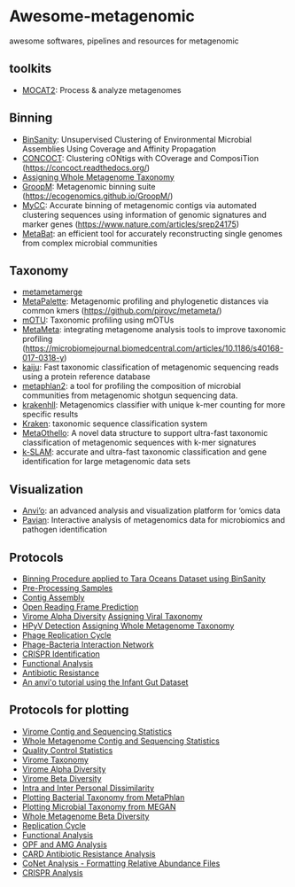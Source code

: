 # Awesome-metagenomic
awesome softwares, pipelines and resources for metagenomic

## toolkits

* [MOCAT2](http://vm-lux.embl.de/~kultima/MOCAT/): Process & analyze metagenomes



## Binning

* [BinSanity](https://github.com/edgraham/BinSanity): Unsupervised Clustering of Environmental Microbial Assemblies Using Coverage and Affinity Propagation
* [CONCOCT](https://github.com/BinPro/CONCOCT): Clustering cONtigs with COverage and ComposiTion (https://concoct.readthedocs.org/)
* [Assigning Whole Metagenome Taxonomy](https://www.protocols.io/view/Script-P7-Assigning-Whole-Metagenome-Taxonomy-egubbww)
* [GroopM](https://github.com/Ecogenomics/GroopM): Metagenomic binning suite (https://ecogenomics.github.io/GroopM/)
* [MyCC](http://sourceforge.net/projects/sb2nhri/files/MyCC/): Accurate binning of metagenomic contigs via automated clustering sequences using information of genomic signatures and marker genes (https://www.nature.com/articles/srep24175)
* [MetaBat](https://bitbucket.org/berkeleylab/metabat): an efficient tool for accurately reconstructing single genomes from complex microbial communities



## Taxonomy

* [metametamerge](https://github.com/pirovc/metametamerge)
* [MetaPalette](https://github.com/dkoslicki/MetaPalette): Metagenomic profiling and phylogenetic distances via common kmers (https://github.com/pirovc/metameta/)
* [mOTU](http://www.bork.embl.de/software/mOTU/): Taxonomic profiling using mOTUs
* [MetaMeta](https://gitlab.com/rki_bioinformatics): integrating metagenome analysis tools to improve taxonomic profiling (https://microbiomejournal.biomedcentral.com/articles/10.1186/s40168-017-0318-y)
* [kaiju](https://github.com/bioinformatics-centre/kaiju): Fast taxonomic classification of metagenomic sequencing reads using a protein reference database
* [metaphlan2](https://bitbucket.org/biobakery/biobakery/wiki/metaphlan2): a tool for profiling the composition of microbial communities from metagenomic shotgun sequencing data.
* [krakenhll](https://github.com/fbreitwieser/krakenhll): Metagenomics classifier with unique k-mer counting for more specific results
* [Kraken](http://ccb.jhu.edu/software/kraken/MANUAL.html): taxonomic sequence classification system
* [MetaOthello](https://github.com/xa6xa6/metaOthello): A novel data structure to support ultra-fast taxonomic classification of metagenomic sequences with k-mer signatures
* [k-SLAM](https://github.com/aindj/k-SLAM): accurate and ultra-fast taxonomic classification and gene identification for large metagenomic data sets 

## Visualization

* [Anvi’o](): an advanced analysis and visualization platform for ‘omics data
* [Pavian](https://github.com/fbreitwieser/pavian):  Interactive analysis of metagenomics data for microbiomics and pathogen identification



## Protocols

* [Binning Procedure applied to Tara Oceans Dataset using BinSanity](https://www.protocols.io/view/binning-procedure-applied-to-tara-oceans-dataset-u-iwgcfbw)
* [Pre-Processing Samples](https://www.protocols.io/view/Script-P1-Pre-Processing-Samples-edrba56)
* [Contig Assembly](https://www.protocols.io/view/Script-P2-Contig-Assembly-ed9ba96)
* [Open Reading Frame Prediction](https://www.protocols.io/view/Script-P3-Open-Reading-Frame-Prediction-efpbbmn)
* [Virome Alpha Diversity](https://www.protocols.io/view/Script-P5-Diversity-efrbbm6)
[Assigning Viral Taxonomy](https://www.protocols.io/view/Script-P4-Assigning-Viral-Taxonomy-efqbbmw)
* [HPyV Detection](https://www.protocols.io/view/Script-P6-HPyV-Detection-efxbbpn)
[Assigning Whole Metagenome Taxonomy](https://www.protocols.io/view/Script-P7-Assigning-Whole-Metagenome-Taxonomy-egubbww)
* [Phage Replication Cycle](https://www.protocols.io/view/Script-P8-Phage-Replication-Cycle-egwbbxe)
* [Phage-Bacteria Interaction Network](https://www.protocols.io/view/Script-P9-Phage-Bacteria-Interaction-Network-egybbxw)
* [CRISPR Identification](https://www.protocols.io/view/Script-P10-CRISPR-Identification-ehdbb26)
* [Functional Analysis](https://www.protocols.io/view/Script-P11-Functional-Analysis-ehubb6w)
* [Antibiotic Resistance](https://www.protocols.io/view/Script-P12-Antibiotic-Resistance-ehwbb7e)
* [An anvi'o tutorial using the Infant Gut Dataset](http://merenlab.org/tutorials/infant-gut/)




## Protocols for plotting

* [Virome Contig and Sequencing Statistics](https://www.protocols.io/view/Script-R1-Virome-Contig-and-Sequencing-Statistics-eh5bb86)
* [Whole Metagenome Contig and Sequencing Statistics](https://www.protocols.io/view/Script-R2-Whole-Metagenome-Contig-and-Sequencing-S-eh6bb9e)
* [Quality Control Statistics](https://www.protocols.io/view/Script-R3-Quality-Control-Statistics-eh9bb96)
* [Virome Taxonomy](https://www.protocols.io/view/Script-R4-Virome-Taxonomy-eiabcae)
* [Virome Alpha Diversity](https://www.protocols.io/view/Script-R5-Virome-Alpha-Diversity-eimbcc6)
* [Virome Beta Diversity](https://www.protocols.io/view/Script-R6-Virome-Beta-Diversity-einbcde)
* [Intra and Inter Personal Dissimilarity](https://www.protocols.io/view/Script-R7-Intra-and-Inter-Personal-Dissimilarity-eipbcdn)
* [Plotting Bacterial Taxonomy from MetaPhlan](https://www.protocols.io/view/Script-R8-Plotting-Bacterial-Taxonomy-from-MetaPhl-ejbbcin)
* [Plotting Microbial Taxonomy from MEGAN](https://www.protocols.io/view/Script-R9-Plotting-Microbial-Taxonomy-from-MEGAN-ejdbci6)
* [Whole Metagenome Beta Diversity](https://www.protocols.io/view/Script-R10-Whole-Metagenome-Beta-Diversity-ejebcje)
* [Replication Cycle](https://www.protocols.io/view/Script-R11-Replication-Cycle-ejfbcjn)
* [Functional Analysis](https://www.protocols.io/view/Script-R12-Functional-Analysis-ejibcke)
* [OPF and AMG Analysis](https://www.protocols.io/view/Script-R13-OPF-and-AMG-Analysis-ejkbckw)
* [CARD Antibiotic Resistance Analysis](https://www.protocols.io/view/Script-R14-CARD-Antibiotic-Resistance-Analysis-ejnbcme)
* [CoNet Analysis - Formatting Relative Abundance Files](https://www.protocols.io/view/Script-R15-CoNet-Analysis-Formatting-Relative-Abun-ejpbcmn)
* [CRISPR Analysis](https://www.protocols.io/view/Script-R16-CRISPR-Analysis-ejqbcmw)




